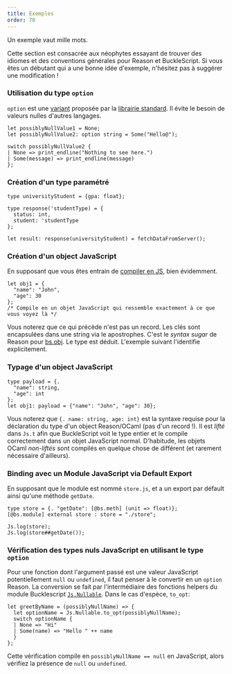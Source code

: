 ```yaml
---
title: Exemples
order: 70
---
```


Un exemple vaut mille mots.

Cette section est consacrée aux néophytes essayant de trouver des idiomes et des conventions générales pour Reason et BuckleScript. Si vous êtes un débutant qui a une bonne idée d'exemple, n'hésitez pas à suggérer une modification !

### Utilisation du type `option`

`option` est une [variant](/guide/language/variant) proposée par la [librairie standard](/api/index.html). Il évite le besoin de valeurs nulles d'autres langages.

```reason
let possiblyNullValue1 = None;
let possiblyNullValue2: option string = Some("Hello@");

switch possiblyNullValue2 {
| None => print_endline("Nothing to see here.")
| Some(message) => print_endline(message)
};
```

### Création d'un type paramétré

```reason
type universityStudent = {gpa: float};

type response('studentType) = {
  status: int,
  student: 'studentType
};

let result: response(universityStudent) = fetchDataFromServer();
```

### Création d'un object JavaScript

En supposant que vous êtes entrain de [compiler en JS](/guide/javascript), bien évidemment.

```reason
let obj1 = {
  "name": "John",
  "age": 30
};
/* Compile en un objet JavaScript qui ressemble exactement à ce que vous voyez là */
```

Vous noterez que ce qui précède n'est pas un record. Les clés sont encapsulées dans une string via le apostrophes. C'est le *syntax sugar* de Reason pour [bs.obj](https://bucklescript.github.io/docs/en/object.html#creation). Le type est déduit. L'exemple suivant l'identifie explicitement.

### Typage d'un object JavaScript

```reason
type payload = {.
  "name": string,
  "age": int
};
let obj1: payload = {"name": "John", "age": 30};
```

Vous noterez que `{. name: string, age: int}` est la syntaxe requise pour la déclaration du type d'un object Reason/OCaml (pas d'un record !). Il est *lifté* dans `Js.t` afin que  BuckleScript voit le type entier et le compile correctement dans un objet JavaScript normal. D'habitude, les objets OCaml *non-liftés* sont compilés en quelque chose de différent (et rarement nécessaire d'ailleurs).

### Binding avec un Module JavaScript via Default Export

En supposant que le module est nommé `store.js`, et a un export par défault ainsi qu'une méthode `getDate`.

```reason
type store = {. "getDate": [@bs.meth] (unit => float)};
[@bs.module] external store : store = "./store";

Js.log(store);
Js.log(store##getDate());
```

### Vérification des types nuls JavaScript en utilisant le type `option`

Pour une fonction dont l'argument passé est une valeur JavaScript potentiellement `null` ou `undefined`, il faut penser à le convertir en un `option` Reason. La conversion se fait par l'intermédiaire des fonctions helpers du module Bucklescript [`Js.Nullable`](http://bucklescript.github.io/bucklescript/api/Js.html#TYPEnullable). Dans le cas d'espèce, `to_opt`:

```reason
let greetByName = (possiblyNullName) => {
  let optionName = Js.Nullable.to_opt(possiblyNullName);
  switch optionName {
  | None => "Hi"
  | Some(name) => "Hello " ++ name
  }
};
```

Cette vérification compile en `possiblyNullName == null` en JavaScript, alors vérifiez la présence de `null` ou `undefined`.
